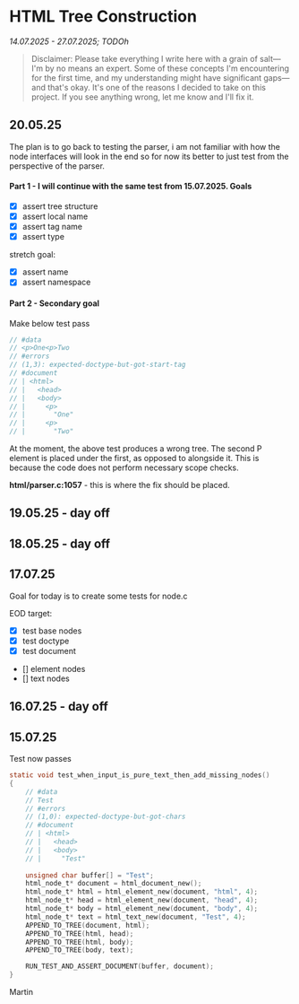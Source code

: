# HTML Tree Construction
_14.07.2025 - 27.07.2025; TODOh_

> Disclaimer: Please take everything I write here with a grain of salt—I'm by no means an expert. Some of these concepts I'm encountering for the first time, and my understanding might have significant gaps—and that's okay. It's one of the reasons I decided to take on this project. If you see anything wrong, let me know and I'll fix it.

## 20.05.25

The plan is to go back to testing the parser, i am not familiar with how the node interfaces will look in the end so for now its better to just test from the perspective of the parser.

#### Part 1 - I will continue with the same test from 15.07.2025. Goals

- [x] assert tree structure
- [x] assert local name
- [x] assert tag name
- [x] assert type

stretch goal:

- [x] assert name
- [x] assert namespace

#### Part 2 -  Secondary goal

Make below test pass

```c
// #data
// <p>One<p>Two
// #errors
// (1,3): expected-doctype-but-got-start-tag
// #document
// | <html>
// |   <head>
// |   <body>
// |     <p>
// |       "One"
// |     <p>
// |       "Two"
```

At the moment, the above test produces a wrong tree. The second P element is placed under the first, as opposed to alongside it. This is because the code does not perform necessary scope checks.

__html/parser.c:1057__ - this is where the fix should be placed.

## 19.05.25 - day off

## 18.05.25 - day off

## 17.07.25

Goal for today is to create some tests for node.c

EOD target:
- [x] test base nodes
- [x] test doctype
- [x] test document
- [] element nodes 
- [] text nodes

## 16.07.25 - day off

## 15.07.25

Test now passes

```c
static void test_when_input_is_pure_text_then_add_missing_nodes()
{
    // #data
    // Test
    // #errors
    // (1,0): expected-doctype-but-got-chars
    // #document
    // | <html>
    // |   <head>
    // |   <body>
    // |     "Test"
    
    unsigned char buffer[] = "Test";
    html_node_t* document = html_document_new();
    html_node_t* html = html_element_new(document, "html", 4);
    html_node_t* head = html_element_new(document, "head", 4);
    html_node_t* body = html_element_new(document, "body", 4);
    html_node_t* text = html_text_new(document, "Test", 4);
    APPEND_TO_TREE(document, html);
    APPEND_TO_TREE(html, head);
    APPEND_TO_TREE(html, body);
    APPEND_TO_TREE(body, text);

    RUN_TEST_AND_ASSERT_DOCUMENT(buffer, document);
}
```

Martin
